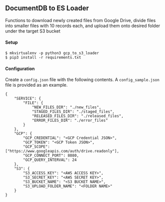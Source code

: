 ## DocumentDB to ES Loader

Functions to download newly created files from Google Drive, divide files into smaller files with 10 records each, and upload them onto desired folder under the target S3 bucket

#### Setup

```
$ mkvirtualenv -p python3 gcp_to_s3_loader
$ pip3 install -r requirements.txt
```
#### Configuration

Create a `config.json` file with the following contents. A `config_sample.json` file is provided as an example. 

```
{
    "SERVICE": {
        "FILE": {
            "NEW_FILES_DIR": "./new_files",
            "STAGED_FILES_DIR": "./staged_files",
            "RELEASED_FILES_DIR": "./released_files",
            "ERROR_FILES_DIR": "./error_files"
        }
    },
    "GCP": {
        "GCP_CREDENTIAL": "<GCP Credential JSON>",
        "GCP_TOKEN": "<GCP Token JSON>",
        "GCP_SCOPE": ["https://www.googleapis.com/auth/drive.readonly"],
        "GCP_CONNECT_PORT": 8080,
        "GCP_QUERY_INTERVAL": 24
    },
    "S3": {
        "S3_ACCESS_KEY": "<AWS ACCESS KEY>",
        "S3_SECRET_KEY": "<AWS SECRET KEY>",
        "S3_BUCKET_NAME": "<S3 BUCKET NAME>",
        "S3_UPLOAD_FOLDER_NAME": "<FOLDER NAME>"
    }
}
```